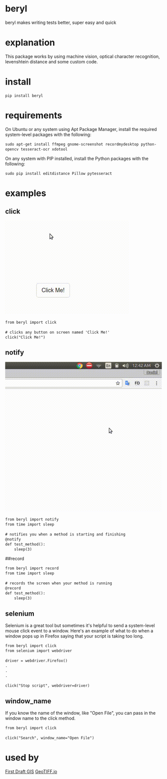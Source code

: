 # beryl
beryl makes writing tests better, super easy and quick

# explanation
This package works by using machine vision, optical character recognition, levenshtein distance and some custom code.

# install
```
pip install beryl
```

# requirements
On Ubuntu or any system using Apt Package Manager, install the required system-level packages with the following:
```
sudo apt-get install ffmpeg gnome-screenshot recordmydesktop python-opencv tesseract-ocr xdotool
```
On any system with PIP installed, install the Python packages with the following:
```
sudo pip install editdistance Pillow pytesseract
```

# examples
## click
![gif showing click in action](https://raw.githubusercontent.com/DanielJDufour/beryl/master/gifs/clickbutton.gif)
```
from beryl import click

# clicks any button on screen named 'Click Me!'
click("Click Me!")
```
## notify
![gif showing notify in action](https://raw.githubusercontent.com/DanielJDufour/beryl/master/gifs/notify.gif)
```
from beryl import notify
from time import sleep

# notifies you when a method is starting and finishing
@notify
def test_method():
    sleep(3)
```

##record
```
from beryl import record
from time import sleep

# records the screen when your method is running
@record
def test_method():
    sleep(3)
```

## selenium
Selenium is a great tool but sometimes it's helpful to send a system-level mouse click event to a window.  Here's an example of what to do when a window pops up in Firefox saying that your script is taking too long.
```
from beryl import click
from selenium import webdriver

driver = webdriver.Firefox()
.
.
.

click("Stop script", webdriver=driver)

```

## window_name
If you know the name of the window, like "Open File", you can pass in the window name to the click method.
```
from beryl import click

click("Search", window_name="Open File")
```

# used by
[First Draft GIS](https://firstdraftgis.com)
[GeoTIFF.io](https://geotiff.io)
